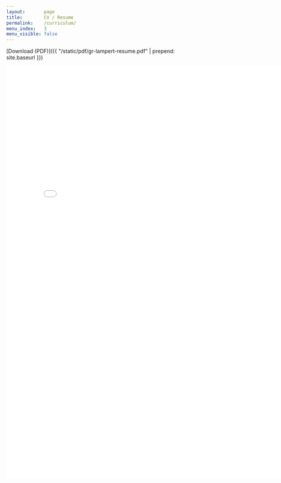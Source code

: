 ```yaml
---
layout:       page
title:        CV / Resume
permalink:    /curriculum/
menu_index:   3
menu_visible: false
---
```


[Download (PDF)]({{ "/static/pdf/gr-lampert-resume.pdf" | prepend: site.baseurl }})

<iframe type="application/pdf"
    width="800"
    height="1100"
    id="cv-frame"
    title="CV / Resume"
    src="{{ "/static/pdf/gr-lampert-resume.pdf" | prepend: site.baseurl }}"
    frameborder="0">
</iframe>

